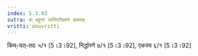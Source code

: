 ```yaml
---
index: 5.3.93
sutra: वा बहूनां जातिपरिप्रश्ने डतमच्
vritti: anuvritti
---
```


किम्-यत्-तदः  ५/१ [5।3।92], निर्द्धारणे ७/१  [5।3।92], एकस्य  ६/१ [5।3।92]